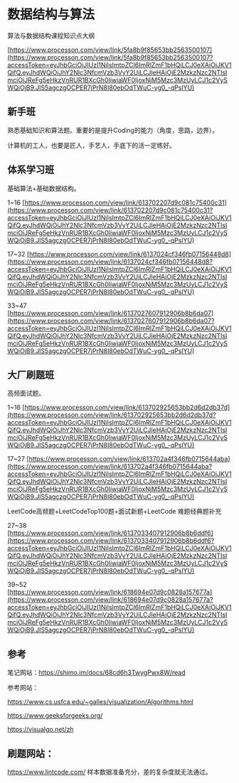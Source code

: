 # 数据结构与算法

算法与数据结构课程知识点大纲

[https://www.processon.com/view/link/5fa8b9f85653bb2563500107](https://www.processon.com/view/link/5fa8b9f85653bb2563500107?accessToken=eyJhbGciOiJIUzI1NiIsImtpZCI6ImRlZmF1bHQiLCJ0eXAiOiJKV1QifQ.eyJhdWQiOiJhY2Nlc3NfcmVzb3VyY2UiLCJleHAiOjE2MzkzNzc2NTIsImciOiJReFg5eHkzVnRUR1BXcGh0IiwiaWF0IjoxNjM5Mzc3MzUyLCJ1c2VySWQiOjB9.JlS5agczgOCPER7jPrN8I80ebOdTWuC-yg0_-qPslYU)

## 新手班

熟悉基础知识和算法题。重要的是提升Coding的能力（角度，思路，边界）。

计算机的工人，也要是匠人，手艺人，手底下的活一定练好。

## 体系学习班

基础算法+基础数据结构。

1~16 [https://www.processon.com/view/link/613702207d9c081c75400c31](https://www.processon.com/view/link/613702207d9c081c75400c31?accessToken=eyJhbGciOiJIUzI1NiIsImtpZCI6ImRlZmF1bHQiLCJ0eXAiOiJKV1QifQ.eyJhdWQiOiJhY2Nlc3NfcmVzb3VyY2UiLCJleHAiOjE2MzkzNzc2NTIsImciOiJReFg5eHkzVnRUR1BXcGh0IiwiaWF0IjoxNjM5Mzc3MzUyLCJ1c2VySWQiOjB9.JlS5agczgOCPER7jPrN8I80ebOdTWuC-yg0_-qPslYU)

17~32 [https://www.processon.com/view/link/6137024cf346fb07156448d8](https://www.processon.com/view/link/6137024cf346fb07156448d8?accessToken=eyJhbGciOiJIUzI1NiIsImtpZCI6ImRlZmF1bHQiLCJ0eXAiOiJKV1QifQ.eyJhdWQiOiJhY2Nlc3NfcmVzb3VyY2UiLCJleHAiOjE2MzkzNzc2NTIsImciOiJReFg5eHkzVnRUR1BXcGh0IiwiaWF0IjoxNjM5Mzc3MzUyLCJ1c2VySWQiOjB9.JlS5agczgOCPER7jPrN8I80ebOdTWuC-yg0_-qPslYU)

33~47 [https://www.processon.com/view/link/6137027607912906b8b6da07](https://www.processon.com/view/link/6137027607912906b8b6da07?accessToken=eyJhbGciOiJIUzI1NiIsImtpZCI6ImRlZmF1bHQiLCJ0eXAiOiJKV1QifQ.eyJhdWQiOiJhY2Nlc3NfcmVzb3VyY2UiLCJleHAiOjE2MzkzNzc2NTIsImciOiJReFg5eHkzVnRUR1BXcGh0IiwiaWF0IjoxNjM5Mzc3MzUyLCJ1c2VySWQiOjB9.JlS5agczgOCPER7jPrN8I80ebOdTWuC-yg0_-qPslYU)

## 大厂刷题班

高频面试题。

1~16 [https://www.processon.com/view/link/613702925653bb2d6d2db37d](https://www.processon.com/view/link/613702925653bb2d6d2db37d?accessToken=eyJhbGciOiJIUzI1NiIsImtpZCI6ImRlZmF1bHQiLCJ0eXAiOiJKV1QifQ.eyJhdWQiOiJhY2Nlc3NfcmVzb3VyY2UiLCJleHAiOjE2MzkzNzc2NTIsImciOiJReFg5eHkzVnRUR1BXcGh0IiwiaWF0IjoxNjM5Mzc3MzUyLCJ1c2VySWQiOjB9.JlS5agczgOCPER7jPrN8I80ebOdTWuC-yg0_-qPslYU)

17~27 [https://www.processon.com/view/link/613702a4f346fb0715644aba](https://www.processon.com/view/link/613702a4f346fb0715644aba?accessToken=eyJhbGciOiJIUzI1NiIsImtpZCI6ImRlZmF1bHQiLCJ0eXAiOiJKV1QifQ.eyJhdWQiOiJhY2Nlc3NfcmVzb3VyY2UiLCJleHAiOjE2MzkzNzc2NTIsImciOiJReFg5eHkzVnRUR1BXcGh0IiwiaWF0IjoxNjM5Mzc3MzUyLCJ1c2VySWQiOjB9.JlS5agczgOCPER7jPrN8I80ebOdTWuC-yg0_-qPslYU)

LeetCode高频题+LeetCodeTop100题+面试新题+LeetCode 难题经典题补充

27~38 [https://www.processon.com/view/link/6137033407912906b8b6ddf6](https://www.processon.com/view/link/6137033407912906b8b6ddf6?accessToken=eyJhbGciOiJIUzI1NiIsImtpZCI6ImRlZmF1bHQiLCJ0eXAiOiJKV1QifQ.eyJhdWQiOiJhY2Nlc3NfcmVzb3VyY2UiLCJleHAiOjE2MzkzNzc2NTIsImciOiJReFg5eHkzVnRUR1BXcGh0IiwiaWF0IjoxNjM5Mzc3MzUyLCJ1c2VySWQiOjB9.JlS5agczgOCPER7jPrN8I80ebOdTWuC-yg0_-qPslYU)

39~52 [https://www.processon.com/view/link/618694e07d9c0828a157677a](https://www.processon.com/view/link/618694e07d9c0828a157677a?accessToken=eyJhbGciOiJIUzI1NiIsImtpZCI6ImRlZmF1bHQiLCJ0eXAiOiJKV1QifQ.eyJhdWQiOiJhY2Nlc3NfcmVzb3VyY2UiLCJleHAiOjE2MzkzNzc2NTIsImciOiJReFg5eHkzVnRUR1BXcGh0IiwiaWF0IjoxNjM5Mzc3MzUyLCJ1c2VySWQiOjB9.JlS5agczgOCPER7jPrN8I80ebOdTWuC-yg0_-qPslYU)

## 参考

笔记网站：https://shimo.im/docs/68cd6h3TwygPwx8W/read

参考网站：

https://www.cs.usfca.edu/~galles/visualization/Algorithms.html

https://www.geeksforgeeks.org/

https://visualgo.net/zh

## 刷题网站：

https://www.lintcode.com/ 样本数据准备充分，差的复杂度就无法通过。

